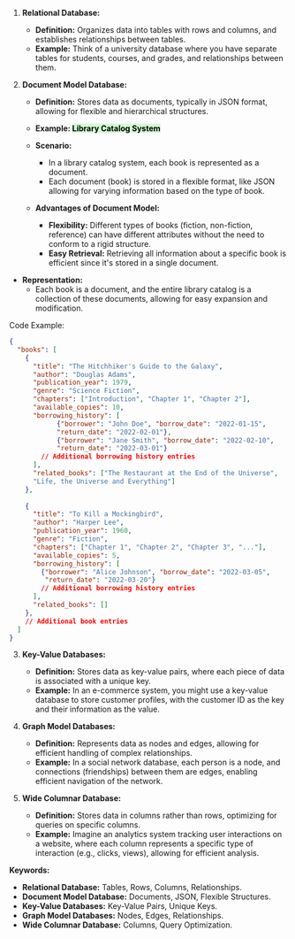 
1. **Relational Database:**
    
    - **Definition:** Organizes data into tables with rows and columns, and establishes relationships between tables.
    - **Example:** Think of a university database where you have separate tables for students, courses, and grades, and relationships between them.
    
2. **Document Model Database:**
    
    - **Definition:** Stores data as documents, typically in JSON  format, allowing for flexible and hierarchical structures.
    
    - **Example: <mark style="background: #BBFABBA6;">Library Catalog System**</mark>
    - **Scenario:**
	    - In a library catalog system, each book is represented as a document.
	    - Each document (book) is stored in a flexible format, like JSON  allowing for varying information based on the type of book.

     - **Advantages of Document Model:**
	    - **Flexibility:** Different types of books (fiction, non-fiction, reference) can have different attributes without the need to conform to a rigid structure.
	    - **Easy Retrieval:** Retrieving all information about a specific book is efficient since it's stored in a single document.
	
 -  **Representation:**
	 - Each book is a document, and the entire library catalog is a collection of these documents, allowing for easy expansion and modification.
 
Code Example:
```JSON
{
  "books": [
    {
      "title": "The Hitchhiker's Guide to the Galaxy",
      "author": "Douglas Adams",
      "publication_year": 1979,
      "genre": "Science Fiction",
      "chapters": ["Introduction", "Chapter 1", "Chapter 2"],
      "available_copies": 10,
      "borrowing_history": [
	        {"borrower": "John Doe", "borrow_date": "2022-01-15",
	        "return_date": "2022-02-01"},
	        {"borrower": "Jane Smith", "borrow_date": "2022-02-10",
	        "return_date": "2022-03-01"}
        // Additional borrowing history entries
      ],
	  "related_books": ["The Restaurant at the End of the Universe",
	  "Life, the Universe and Everything"]
    },
    
    {
      "title": "To Kill a Mockingbird",
      "author": "Harper Lee",
      "publication_year": 1960,
      "genre": "Fiction",
      "chapters": ["Chapter 1", "Chapter 2", "Chapter 3", "..."],
      "available_copies": 5,
      "borrowing_history": [
        {"borrower": "Alice Johnson", "borrow_date": "2022-03-05",
         "return_date": "2022-03-20"}
        // Additional borrowing history entries
      ],
      "related_books": []
    },
    // Additional book entries
  ]
}
```


3. **Key-Value Databases:**
    
    - **Definition:** Stores data as key-value pairs, where each piece of data is associated with a unique key.
    - **Example:** In an e-commerce system, you might use a key-value database to store customer profiles, with the customer ID as the key and their information as the value.
    
4. **Graph Model Databases:**
    
    - **Definition:** Represents data as nodes and edges, allowing for efficient handling of complex relationships.
    - **Example:** In a social network database, each person is a node, and connections (friendships) between them are edges, enabling efficient navigation of the network.

5. **Wide Columnar Database:**
    
    - **Definition:** Stores data in columns rather than rows, optimizing for queries on specific columns.
    - **Example:** Imagine an analytics system tracking user interactions on a website, where each column represents a specific type of interaction (e.g., clicks, views), allowing for efficient analysis.


**Keywords:**

- **Relational Database:** Tables, Rows, Columns, Relationships.
- **Document Model Database:** Documents, JSON, Flexible Structures.
- **Key-Value Databases:** Key-Value Pairs, Unique Keys.
- **Graph Model Databases:** Nodes, Edges, Relationships.
- **Wide Columnar Database:** Columns, Query Optimization.